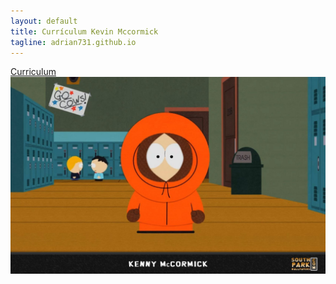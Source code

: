 ```yaml
---
layout: default
title: Currículum Kevin Mccormick
tagline: adrian731.github.io
---
```


[Curriculum](about)
![Kenny Mccormick](images/Kenny1.jpg)
